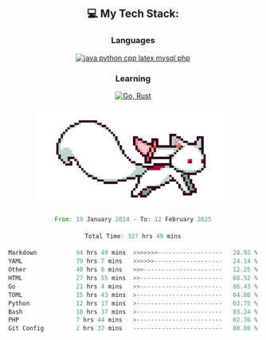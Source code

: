 
<div align="center">
<br>

## 💻 My Tech Stack:

### Languages

[![java python cpp latex mysql php](https://skillicons.dev/icons?i=java,python,cpp,latex,mysql,php)](https://skillicons.dev)

### Learning

[![Go, Rust](https://skillicons.dev/icons?i=go,rust)](https://skillicons.dev)

<center>

<img src="kyubey.gif" alt="Alt-Text" title="" >

</center>


<!--START_SECTION:waka-->

```rust
From: 19 January 2024 - To: 12 February 2025

Total Time: 327 hrs 49 mins

Markdown           94 hrs 49 mins  >>>>>>>------------------   28.92 %
YAML               79 hrs 7 mins   >>>>>>-------------------   24.14 %
Other              40 hrs 8 mins   >>>----------------------   12.25 %
HTML               27 hrs 55 mins  >>-----------------------   08.52 %
Go                 21 hrs 4 mins   >>-----------------------   06.43 %
TOML               15 hrs 43 mins  >------------------------   04.80 %
Python             12 hrs 17 mins  >------------------------   03.75 %
Bash               10 hrs 37 mins  >------------------------   03.24 %
PHP                7 hrs 44 mins   >------------------------   02.36 %
Git Config         2 hrs 37 mins   -------------------------   00.80 %
```

<!--END_SECTION:waka-->

